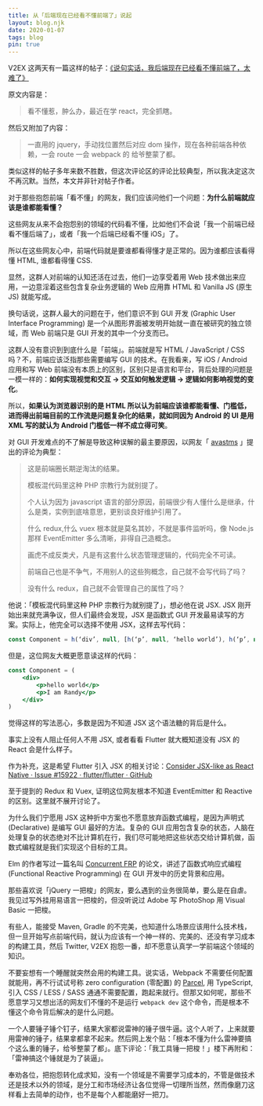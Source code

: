 ```yaml
---
title: 从「后端现在已经看不懂前端了」说起
layout: blog.njk
date: 2020-01-07
tags: blog
pin: true
---
```


V2EX 这两天有一篇这样的帖子：[《说句实话，我后端现在已经看不懂前端了，太难了》](https://www.v2ex.com/t/635386#)

原文内容是：

> 看不懂惹，肿么办，最近在学 react，完全抓瞎。

然后又附加了内容：

> 一直用的 jquery，手动找位置然后对应 dom 操作，现在各种前端各种依赖，一会 route 一会 webpack 的 给爷整蒙了都。

类似这样的帖子多年来数不胜数，但这次评论区的评论比较典型，所以我决定这次不再沉默。当然，本文并非针对帖子作者。

对于那些抱怨前端「看不懂」的网友，我们应该问他们一个问题：**为什么前端就应该是谁都能看懂？**

这些网友从来不会抱怨别的领域的代码看不懂，比如他们不会说「我一个前端已经看不懂后端了」，或者「我一个后端已经看不懂 iOS」了。

所以在这些网友心中，前端代码就是要谁都看得懂才是正常的。因为谁都应该看得懂 HTML, 谁都看得懂 CSS.

显然，这群人对前端的认知还活在过去，他们一边享受着用 Web 技术做出来应用，一边意淫着这些包含复杂业务逻辑的 Web 应用靠 HTML 和 Vanilla JS (原生 JS) 就能写成。

换句话说，这群人最大的问题在于，他们意识不到 GUI 开发 (Graphic User Interface Programming) 是一个从图形界面被发明开始就一直在被研究的独立领域，而 Web 前端只是 GUI 开发的其中一个分支而已。

这群人没有意识到到底什么是「前端」。前端就是写 HTML / JavaScript / CSS  吗？不，前端应该泛指那些需要编写 GUI 的技术。在我看来，写 iOS  / Android 应用和写 Web 前端没有本质上的区别，区别只是语言和平台，背后处理的问题是一模一样的：**如何实现视觉和交互 -> 交互如何触发逻辑 -> 逻辑如何影响视觉的变化**。

所以，**如果认为浏览器识别的是 HTML 所以认为前端应该谁都能看懂、门槛低，进而得出前端目前的工作流是问题复杂化的结果，就如同因为 Android 的 UI 是用 XML 写的就认为 Android 门槛低一样不成立得可笑**。

对 GUI 开发难点的不了解是导致这种误解的最主要原因，以网友「 [avastms](https://www.v2ex.com/t/635386#r_8434047) 」提出的评论为典型：

> 这是前端圈长期逆淘汰的结果。
> 
> 模板混代码里这种 PHP 宗教行为就别提了。
> 
> 个人认为因为 javascript 语言的部分原因，前端很少有人懂什么是继承，什么是类，实例到底啥意思，更别谈良好维护引用了。
> 
> 什么 redux,什么 vuex 根本就是莫名其妙，不就是事件监听吗，像 Node.js 那样 EventEmitter 多么清晰，非得自己造概念。
> 
> 画虎不成反类犬，凡是有这套什么状态管理逻辑的，代码完全不可读。
> 
> 前端自己也是不争气，不用别人的这些狗概念，自己就不会写代码了吗？
> 
> 没有什么 redux，自己就不会管理自己的属性了吗？

他说：「模板混代码里这种 PHP 宗教行为就别提了」，想必他在说 JSX. JSX 刚开始出来就充满争议，但人们最终会发现，JSX 是函数式 GUI 开发最易读写的方案。实际上，他完全可以选择不使用 JSX，这样去写代码：

```jsx
const Component = h(‘div’, null, [h(‘p’, null, ‘hello world’), h(‘p’, null, ‘I am Randy’)])
```

但是，这位网友大概更愿意读这样的代码：

```jsx
const Component = (
	<div>
		<p>hello world</p>
		<p>I am Randy</p>
	</div>
)
```

觉得这样的写法恶心，多数是因为不知道 JSX 这个语法糖的背后是什么。

事实上没有人阻止任何人不用 JSX, 或者看看 Flutter 就大概知道没有 JSX 的 React 会是什么样子。

作为补充，这是希望 Flutter 引入 JSX 的相关讨论：[Consider JSX-like as React Native · Issue #15922 · flutter/flutter · GitHub](https://github.com/flutter/flutter/issues/15922)

至于提到的 Redux 和 Vuex, 证明这位网友根本不知道 EventEmitter 和 Reactive 的区别。这里就不展开讨论了。

为什么我们宁愿用 JSX 这种折中方案也不愿意放弃函数式编程，是因为声明式(Declarative) 是编写 GUI 最好的方法。复杂的 GUI 应用包含复杂的状态，人脑在处理复杂的状态绝对不比计算机在行，我们尽可能地把这些状态交给计算机做，函数式编程就是我们实现这个目标的工具。

Elm 的作者写过一篇名叫 [Concurrent FRP](https://elm-lang.org/assets/papers/concurrent-frp.pdf) 的论文，讲述了函数式响应式编程 (Functional Reactive Programming) 在 GUI 开发中的历史背景和应用。

那些喜欢说「jQuery 一把梭」的网友，要么遇到的业务很简单，要么是在自虐。我见过写外挂用易语言一把梭的，但没听说过 Adobe 写 PhotoShop 用 Visual Basic 一把梭。

有些人，能接受 Maven, Gradle 的不完美，也知道什么场景应该用什么技术栈，但一旦开始写点前端代码，就认为应该有一个神一样的、完美的、还没有学习成本的构建工具，然后 Twitter, V2EX 抱怨一番，却不愿意认真学一学前端这个领域的知识。

不要妄想有一个睡醒就突然会用的构建工具。说实话，Webpack 不需要任何配置就能用，再不行试试号称 zero configuration (零配置) 的 [Parcel](https://parceljs.org/), 用 TypeScript, 引入 CSS /  LESS / SASS 通通不需要配置，跑起来就行。但那又如何呢，那些不愿意学习又想出活的网友们不懂的不是运行 `webpack dev` 这个命令，而是根本不懂这个命令背后解决的是什么问题。

一个人要锤子锤个钉子，结果大家都说雷神的锤子很牛逼。这个人听了，上来就要用雷神的锤子，结果拿都拿不起来。然后网上发个贴：「根本不懂为什么雷神要搞个这么重的锤子，给爷整蒙了都」。底下评论：「我工具锤一把梭！」楼下再附和：「雷神搞这个锤就是为了装逼」。

奉劝各位，把抱怨转化成求知，没有一个领域是不需要学习成本的，不管是做技术还是技术以外的领域，是分工和市场经济让各位觉得一切理所当然，然而像磨刀这样看上去简单的动作，也不是每个人都能磨好一把刀。